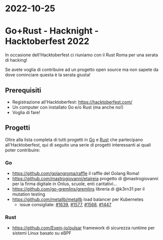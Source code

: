 # 2022-10-25

# Go+Rust - Hacknight - Hacktoberfest 2022

In occasione dell'Hacktoberfest ci riuniamo con il Rust Roma per una serata di hacking!

Se avete voglia di contribuire ad un progetto open source ma non sapete da dove cominciare questa è la serata giusta!

## Prerequisiti

- Registrazione all'Hacktoberfest: https://hacktoberfest.com/
- Un computer con installato Go e/o Rust (ma anche no!)
- Voglia di fare!

## Progetti

Oltre alla lista completa di tutti progetti in [Go](https://github.com/topics/hacktoberfest?l=go) e [Rust](https://github.com/topics/hacktoberfest?l=rust) che partecipano all'Hacktoberfest, qui di seguito una serie di progetti interessanti ai quali poter contribuire:

### Go

- https://github.com/golangroma/raffle il raffle del Golang Roma!
- https://github.com/mastrogiovanni/etaireia progetto di @mastrogiovanni per la firma digitale in Onlus, scuole, enti caritativi...
- https://github.com/go-gremlins/gremlins libreria di @k3rn31 per il mutation testing
- https://github.com/metallb/metallb load balancer per Kubernetes
  - issue consigliate: [#1639](https://github.com/metallb/metallb/issues/1639), [#1577](https://github.com/metallb/metallb/issues/1577), [#1568](https://github.com/metallb/metallb/issues/1568), [#1447](https://github.com/metallb/metallb/issues/1447)


### Rust

- https://github.com/Exein-io/pulsar framework di sicurezza runtime per sistemi Linux basato su eBPF
